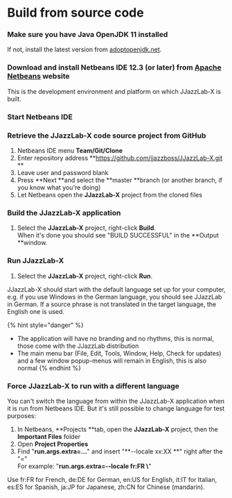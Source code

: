 # Build from source code

### Make sure you have Java OpenJDK 11 installed

If not, install the latest version from [adoptopenjdk.net](https://adoptopenjdk.net).

### Download and install Netbeans IDE 12.3 (or later) from [Apache Netbeans](https://netbeans.apache.org) website

This is the development environment and platform on which JJazzLab-X is built.

### Start Netbeans IDE

### Retrieve the JJazzLab-X code source project from GitHub

1. Netbeans IDE menu **Team/Git/Clone**
2. Enter repository address **https://github.com/jjazzboss/JJazzLab-X.git **
3. Leave user and password blank
4. Press **Next **and select the **master **branch (or another branch, if you know what you're doing)
5. Let Netbeans open the **JJazzLab-X** project from the cloned files

### Build the JJazzLab-X application

1. Select the **JJazzLab-X** project, right-click **Build**. \
   When it's done you should see "BUILD SUCCESSFUL" in the **Output **window.

### Run JJazzLab-X

1. Select the **JJazzLab-X** project, right-click **Run**.

JJazzLab-X should start with the default language set up for your computer, e.g. if you use Windows in the German language, you should see JJazzLab in German. If a source phrase is not translated in the target language, the English one is used.

{% hint style="danger" %}
* The application will have no branding and no rhythms, this is normal, those come with the JJazzLab distribution
* The main menu bar (File, Edit, Tools, Window, Help, Check for updates) and a few window popup-menus will remain in English, this is also normal
{% endhint %}

### Force JJazzLab-X to run with a different language

You can't switch the language from within the JJazzLab-X application when it is run from Netbeans IDE. But it's still possible to change language for test purposes:

1. In Netbeans, **Projects **tab, open the **JJazzLab-X** project, then the **Important Files** folder
2. Open **Project Properties**
3. Find "**run.args.extra=...**" and insert "**--locale xx:XX **" right after the "="\
   For example: "**run.args.extra=--locale fr:FR \\**"

Use fr:FR for French, de:DE for German, en:US for English, it:IT for Italian, es:ES for Spanish, ja:JP for Japanese, zh:CN for Chinese (mandarin).
